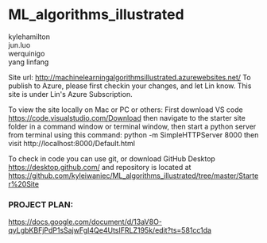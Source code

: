 # ML_algorithms_illustrated   
kylehamilton   
jun.luo   
werquinigo  
yang linfang  

Site url: http://machinelearningalgorithmsillustrated.azurewebsites.net/
To publish to Azure, please first checkin your changes, and let Lin know. 
This site is under Lin's Azure Subscription. 

To view the site locally on Mac or PC or others: 
First download VS code https://code.visualstudio.com/Download
then navigate to the starter site folder in a command window or terminal window, then start a python server from terminal using this command: python -m SimpleHTTPServer 8000
then visit http://localhost:8000/Default.html

To check in code you can use git, or download GitHub Desktop https://desktop.github.com/ and repository is located at https://github.com/kyleiwaniec/ML_algorithms_illustrated/tree/master/Starter%20Site


### PROJECT PLAN:   
https://docs.google.com/document/d/13aV8O-qyLgbKBFjPdP1sSajwFgI4Qe4UtsIFRLZ195k/edit?ts=581cc1da
